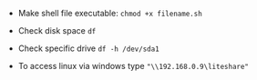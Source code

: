 - Make shell file executable:
`chmod +x filename.sh`

- Check disk space
`df`
- Check specific drive
`df -h /dev/sda1`

- To access linux via windows type 
`"\\192.168.0.9\liteshare"`
